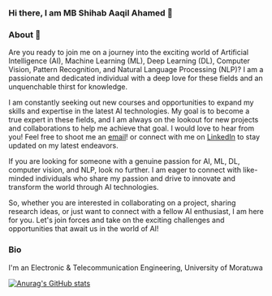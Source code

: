 ### Hi there, I am MB Shihab Aaqil Ahamed 👋

### About 🤨

Are you ready to join me on a journey into the exciting world of Artificial Intelligence (AI), Machine Learning (ML), Deep Learning (DL), Computer Vision, Pattern Recognition, and Natural Language Processing (NLP)? I am a passionate and dedicated individual with a deep love for these fields and an unquenchable thirst for knowledge.

I am constantly seeking out new courses and opportunities to expand my skills and expertise in the latest AI technologies. My goal is to become a true expert in these fields, and I am always on the lookout for new projects and collaborations to help me achieve that goal.  I would love to hear from you! Feel free to shoot me an [email](mailto:shihabaaqilahamed@gmail.com)! or connect with me on [LinkedIn](https://www.linkedin.com/in/mb-shihab-aaqil-ahamed-094508215/) to stay updated on my latest endeavors.

If you are looking for someone with a genuine passion for AI, ML, DL, computer vision, and NLP, look no further. I am eager to connect with like-minded individuals who share my passion and drive to innovate and transform the world through AI technologies.

So, whether you are interested in collaborating on a project, sharing research ideas, or just want to connect with a fellow AI enthusiast, I am here for you. Let's join forces and take on the exciting challenges and opportunities that await us in the world of AI!

### Bio

I'm an Electronic & Telecommunication Engineering, University of Moratuwa

[![Anurag's GitHub stats](https://github-readme-stats.vercel.app/api?username=MB-Shihab-Aaqil-Ahamed)](https://github.com/anuraghazra/github-readme-stats)

